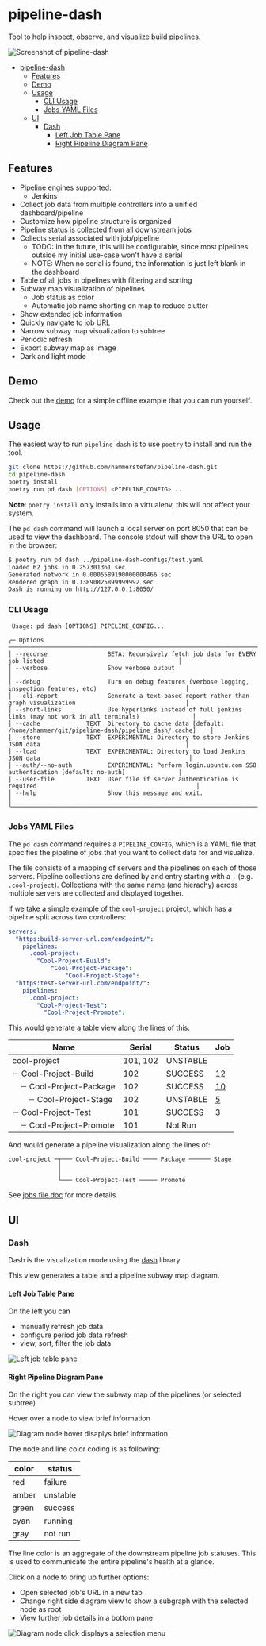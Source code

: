 # pipeline-dash

Tool to help inspect, observe, and visualize build pipelines.

![Screenshot of pipeline-dash](assets/screenshot_top_level.png)

<!-- TOC -->
* [pipeline-dash](#pipeline-dash)
  * [Features](#features)
  * [Demo](#demo)
  * [Usage](#usage)
    * [CLI Usage](#cli-usage)
    * [Jobs YAML Files](#jobs-yaml-files)
  * [UI](#ui)
    * [Dash](#dash)
      * [Left Job Table Pane](#left-job-table-pane)
      * [Right Pipeline Diagram Pane](#right-pipeline-diagram-pane)
<!-- TOC -->

## Features
* Pipeline engines supported:
  * Jenkins
* Collect job data from multiple controllers into a unified dashboard/pipeline
* Customize how pipeline structure is organized
* Pipeline status is collected from all downstream jobs
* Collects serial associated with job/pipeline
  * TODO: In the future, this will be configurable, since most pipelines outside my initial use-case won't have a serial
  * NOTE: When no serial is found, the information is just left blank in the dashboard
* Table of all jobs in pipelines with filtering and sorting
* Subway map visualization of pipelines
  * Job status as color
  * Automatic job name shorting on map to reduce clutter
* Show extended job information
* Quickly navigate to job URL
* Narrow subway map visualization to subtree
* Periodic refresh
* Export subway map as image
* Dark and light mode

## Demo
Check out the [demo](demo/README.md) for a simple offline example that you can run yourself.

## Usage

The easiest way to run `pipeline-dash` is to use `poetry` to install and run the tool.

``` bash
git clone https://github.com/hammerstefan/pipeline-dash.git
cd pipeline-dash
poetry install
poetry run pd dash [OPTIONS] <PIPELINE_CONFIG>...
```

**Note**: `poetry install` only installs into a virtualenv, this will not affect your system.

The `pd dash` command will launch a local server on port 8050 that can be used to view the dashboard. The console 
stdout will show the URL to open in the browser:
```bash
$ poetry run pd dash ../pipeline-dash-configs/test.yaml 
Loaded 62 jobs in 0.257301361 sec
Generated network in 0.0005589190000000466 sec
Rendered graph in 0.13890825899999992 sec
Dash is running on http://127.0.0.1:8050/
```


### CLI Usage
```text
 Usage: pd dash [OPTIONS] PIPELINE_CONFIG...                                                                           
                                                                                                                        
╭─ Options ────────────────────────────────────────────────────────────────────────────────────────────────────────────╮
│ --recurse                 BETA: Recursively fetch job data for EVERY job listed                                      │
│ --verbose                 Show verbose output                                                                        │
│ --debug                   Turn on debug features (verbose logging, inspection features, etc)                         │
│ --cli-report              Generate a text-based report rather than graph visualization                               │
│ --short-links             Use hyperlinks instead of full jenkins links (may not work in all terminals)               │
│ --cache             TEXT  Directory to cache data [default: /home/shammer/git/pipeline-dash/pipeline_dash/.cache]    │
│ --store             TEXT  EXPERIMENTAL: Directory to store Jenkins JSON data                                         │
│ --load              TEXT  EXPERIMENTAL: Directory to load Jenkins JSON data                                          │
│ --auth/--no-auth          EXPERIMENTAL: Perform login.ubuntu.com SSO authentication [default: no-auth]               │
│ --user-file         TEXT  User file if server authentication is required                                             │
│ --help                    Show this message and exit.                                                                │
╰──────────────────────────────────────────────────────────────────────────────────────────────────────────────────────╯
```

### Jobs YAML Files
The `pd dash` command requires a `PIPELINE_CONFIG`, which is a YAML file that specifies the pipeline of jobs that you 
want to collect data for and visualize. 

The file consists of a mapping of servers and the pipelines on each of those servers.  Pipeline collections are defined 
by and entry starting with a `.` (e.g. `.cool-project`). Collections with the same name (and hierachy) across multiple
servers are collected and displayed together.

If we take a simple example of the `cool-project` project, which has a pipeline split across two controllers:
```yaml
servers:
  "https:build-server-url.com/endpoint/":
    pipelines:
      .cool-project:
        "Cool-Project-Build":
            "Cool-Project-Package":
                "Cool-Project-Stage":
  "https:test-server-url.com/endpoint/":
    pipelines:
      .cool-project:
        "Cool-Project-Test":
          "Cool-Project-Promote":
```

This would generate a table view along the lines of this:

| Name                  | Serial   | Status   | Job    |
|-----------------------|----------|----------|--------|
| cool-project          | 101, 102 | UNSTABLE |        |
| ⊢ Cool-Project-Build  | 102      | SUCCESS  | [12]() |
|  ⊢ Cool-Project-Package | 102      | SUCCESS  | [10]() |
|   ⊢ Cool-Project-Stage | 102      | UNSTABLE | [5]()  |
| ⊢ Cool-Project-Test   | 101      | SUCCESS  | [3]()  |
|  ⊢ Cool-Project-Promote | 101      | Not Run  |        |

And would generate a pipeline visualization along the lines of:

```text
cool-project ─┬─── Cool-Project-Build ──── Package ────── Stage
              │
              │
              └─── Cool-Project-Test ───── Promote
```

See [jobs file doc](config/jobs_file.md) for more details.


## UI
### Dash
Dash is the visualization mode using the [dash](https://github.com/plotly/dash) library.

This view generates a table and a pipeline subway map diagram.

#### Left Job Table Pane
On the left you can 
* manually refresh job data
* configure period job data refresh
* view, sort, filter the job data

![Left job table pane](assets/man_table_pane.png)

#### Right Pipeline Diagram Pane
On the right you can view the subway map of the pipelines (or selected subtree)

Hover over a node to view brief information

![Diagram node hover disaplys brief information](assets/man_diagram_hover.png)

The node and line color coding is as following:

| color | status   |
|-------|----------|
| red   | failure  |
| amber | unstable |
| green | success  |
| cyan  | running  |
| gray  | not run  |

The line color is an aggregate of the downstream pipeline job statuses. This is used to communicate the entire
pipeline's health at a glance.


Click on a node to bring up further options:
* Open selected job's URL in a new tab
* Change right side diagram view to show a subgraph with the selected node as root
* View further job details in a bottom pane

![Diagram node click displays a selection menu](assets/man_diagram_click.png)
